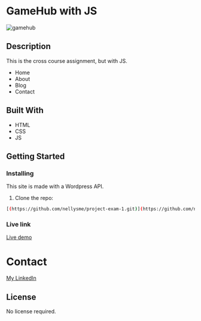 # GameHub with JS


![gamehub](https://github.com/nellysme/GameHub_w-js/assets/95544187/8dd5e94f-a572-4a15-bc34-f80504947169)


## Description

This is the cross course assignment, but with JS.

- Home
- About
- Blog
- Contact

## Built With

- HTML
- CSS
- JS

## Getting Started

### Installing

This site is made with a Wordpress API.

1. Clone the repo:

```bash
[(https://github.com/nellysme/project-exam-1.git)](https://github.com/nellysme/GameHub_w-js.git)
```

### Live link
[Live demo](https://beamish-parfait-7a8ee0.netlify.app/)

# Contact


[My LinkedIn](https://no.linkedin.com/in/nellysmedsrud)

## License

No license required. 



